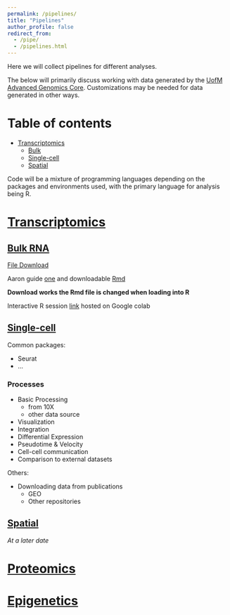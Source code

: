 ```yaml
---
permalink: /pipelines/
title: "Pipelines"
author_profile: false
redirect_from:
  - /pipe/
  - /pipelines.html
---
```


Here we will collect pipelines for different analyses.

The below will primarily discuss working with data generated by the [UofM Advanced Genomics Core](https://medresearch.umich.edu/office-research/about-office-research/biomedical-research-core-facilities/advanced-genomics-core). Customizations may be needed for data generated in other ways.

# Table of contents

* <a href="#transcriptomics">Transcriptomics</a>
  * <a href="#bulk">Bulk</a>
  * <a href="#scRNA">Single-cell</a>
  * <a href="#spatial">Spatial</a>

Code will be a mixture of programming languages depending on the packages and environments used, with the primary language for analysis being R.

# [Transcriptomics](#transcriptomics)


## [Bulk RNA](#bulk)

<a href="/files/paper1.pdf">File Download</a>

Aaron guide [one](/files/AaronBulkPipeline/bulkRNAseq_pipeline-part1-data_Import_DE_analysis.html) and downloadable <a href="/files/AaronBulkPipeline/bulkRNAseq_pipeline-part1-data_Import_DE_analysis.Rmd">Rmd</a>

**Download works the Rmd file is changed when loading into R**

Interactive R session [link](https://colab.research.google.com/drive/1GlL9s94rBmENBgzFLyZyR60i4Owqc83U?usp=sharing) hosted on Google colab

## [Single-cell](#scRNA)

Common packages:
* Seurat
* ...

### Processes

* Basic Processing
  * from 10X
  * other data source
* Visualization
* Integration
* Differential Expression
* Pseudotime & Velocity
* Cell-cell communication
* Comparison to external datasets


Others:
* Downloading data from publications
  * GEO
  * Other repositories

## [Spatial](#spatial)

*At a later date*


# [Proteomics](#protein)

# [Epigenetics](#epigen)
